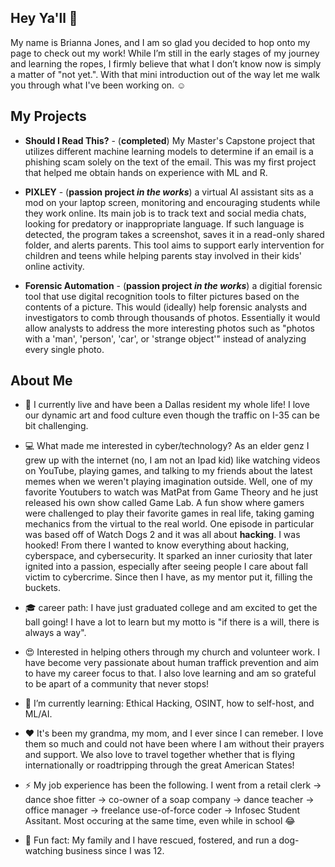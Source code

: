 ## Hey Ya'll 👋

My name is Brianna Jones, and I am so glad you decided to hop onto my page to check out my work! While I’m still in the early stages of my journey and learning the ropes, I firmly believe that what I don’t know now is simply a matter of "not yet.". 
With that mini introduction out of the way let me walk you through what I've been working on. :relaxed:


## My Projects 

* **Should I Read This?** - (**completed**) My Master's Capstone project that utilizes different machine learning models to determine if an email is a phishing scam solely on the text of the email. This was my first project that helped me obtain hands on experience with ML and R. 

* **PIXLEY** - (**passion project _in the works_**) a virtual AI assistant sits as a mod on your laptop screen, monitoring and encouraging students while they work online. Its main job is to track text and social media chats, looking for predatory or inappropriate language. If such language is detected, the program takes a screenshot, saves it in a read-only shared folder, and alerts parents. This tool aims to support early intervention for children and teens while helping parents stay involved in their kids' online activity.

* **Forensic Automation** - (**passion project _in the works_**) a digitial forensic tool that use digital recognition tools to filter pictures based on the contents of a picture. This would (ideally) help forensic analysts and investigators to comb through thousands of photos. Essentially it would allow analysts to address the more interesting photos such as "photos with a 'man', 'person', 'car', or 'strange object'" instead of analyzing every single photo. 


## About Me
 
* 🌆 I currently live and have been a Dallas resident my whole life! I love our dynamic art and food culture even though the traffic on I-35 can be bit challenging. 

* 💻 What made me interested in cyber/technology? As an elder genz I grew up with the internet (no, I am not an Ipad kid) like watching videos on YouTube, playing games, and talking to my friends about the latest memes when we weren't playing imagination outside. Well, one of my favorite Youtubers to watch was MatPat from Game Theory and he just released his own show called Game Lab. A fun show where gamers were challenged to play their favorite games in real life, taking gaming mechanics from the virtual to the real world. One episode in particular was based off of Watch Dogs 2 and it was all about **hacking**. I was hooked! From there I wanted to know everything about hacking, cyberspace, and cybersecurity. It sparked an inner curiosity that later ignited into a passion, especially after seeing people I care about fall victim to cybercrime. Since then I have, as my mentor put it, filling the buckets. 

* 🎓 career path: I have just graduated college and am excited to get the ball going! I have a lot to learn but my motto is "if there is a will, there is always a way".  

* 😍 Interested in helping others through my church and volunteer work. I have become very passionate about human traffick prevention and aim to have my career focus to that. I also love learning and am so grateful to be apart of a community that never stops!

* 🌱 I’m currently learning: Ethical Hacking, OSINT, how to self-host, and ML/AI. 

* ❤️ It's been my grandma, my mom, and I ever since I can remeber. I love them so much and could not have been where I am without their prayers and support. We also love to travel together whether that is flying internationally or roadtripping through the great American States! 

* ⚡ My job experience has been the following. I went from a retail clerk -> dance shoe fitter -> co-owner of a soap company -> dance teacher -> office manager -> freelance use-of-force coder -> Infosec Student Assitant. Most occuring at the same time, even while in school 😂

* 💎 Fun fact: My family and I have rescued, fostered, and run a dog-watching business since I was 12.





